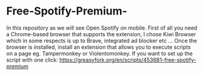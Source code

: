 # Free-Spotify-Premium-
 In this repository as we will see Open Spotify on mobile.
First of all you need a Chrome-based browser that supports the extension, I chose Kiwi Browser which in some respects is up to Brave, integrated ad blocker etc ... Once the browser is installed, install an extension that allows you to execute scripts on a page eg. Tampermonkey or Violentomonkey.
If you want to set up the script with one click:
https://greasyfork.org/en/scripts/453681-free-spotify-premium
